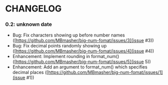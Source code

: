 # CHANGELOG

### 0.2: unknown date

- Bug: Fix characters showing up before number names ([https://github.com/MBmasher/big-num-fomat/issues/3](issue #3))
- Bug: Fix decimal points randomly showing up ([https://github.com/MBmasher/big-num-fomat/issues/4](issue #4))
- Enhancement: Implement rounding in format_num() ([https://github.com/MBmasher/big-num-fomat/issues/5](issue 5))
- Enhancement: Add an argument to format_num() which specifies decimal places ([https://github.com/MBmasher/big-num-fomat/issues/1](issue #1))
